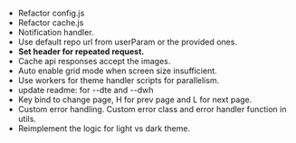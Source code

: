 - Refactor config.js
- Refactor cache.js
- Notification handler.
- Use default repo url from userParam or the provided ones.
- **Set header for repeated request.**
- Cache api responses accept the images.
- Auto enable grid mode when screen size insufficient.
- Use workers for theme handler scripts for parallelism.
- update readme: for --dte and --dwh
- Key bind to change page, H for prev page and L for next page.
- Custom error handling. Custom error class and error handler function in utils.
- Reimplement the logic for light vs dark theme.
